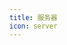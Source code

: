 ```yaml
---
title: 服务器
icon: server
---
```


<div class="catalog-display-container">
  <Catalog base='/zh/guide/config/server' />
</div>
